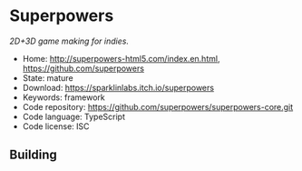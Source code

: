 # Superpowers

_2D+3D game making for indies._

- Home: http://superpowers-html5.com/index.en.html, https://github.com/superpowers
- State: mature
- Download: https://sparklinlabs.itch.io/superpowers
- Keywords: framework
- Code repository: https://github.com/superpowers/superpowers-core.git
- Code language: TypeScript
- Code license: ISC

## Building

